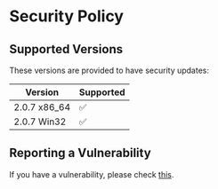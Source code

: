 # Security Policy

## Supported Versions

These versions are provided to have security updates:

| Version | Supported          |
| ------- | ------------------ |
| 2.0.7 x86_64  | ✅                 |
| 2.0.7 Win32  | ✅                 |


## Reporting a Vulnerability

If you have a vulnerability, please check [this](./README.md#Bugs).
